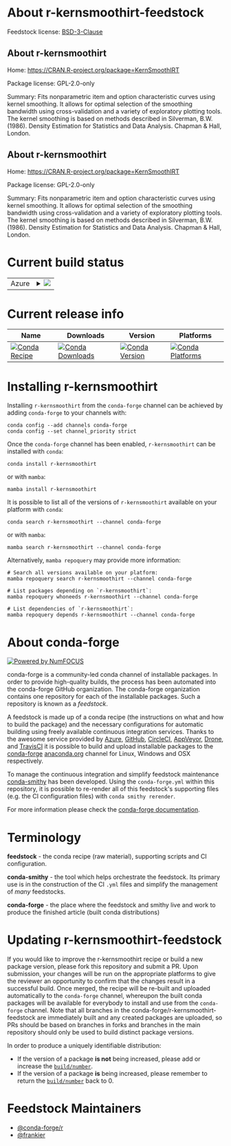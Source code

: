 About r-kernsmoothirt-feedstock
===============================

Feedstock license: [BSD-3-Clause](https://github.com/conda-forge/r-kernsmoothirt-feedstock/blob/main/LICENSE.txt)


About r-kernsmoothirt
---------------------

Home: https://CRAN.R-project.org/package=KernSmoothIRT

Package license: GPL-2.0-only

Summary: Fits nonparametric item and option characteristic curves using kernel smoothing. It allows for optimal selection of the smoothing bandwidth using cross-validation and a variety of exploratory plotting tools. The kernel smoothing is based on methods described in Silverman, B.W. (1986). Density Estimation for Statistics and Data Analysis. Chapman & Hall, London.

About r-kernsmoothirt
---------------------

Home: https://CRAN.R-project.org/package=KernSmoothIRT

Package license: GPL-2.0-only

Summary: Fits nonparametric item and option characteristic curves using kernel smoothing. It allows for optimal selection of the smoothing bandwidth using cross-validation and a variety of exploratory plotting tools. The kernel smoothing is based on methods described in Silverman, B.W. (1986). Density Estimation for Statistics and Data Analysis. Chapman & Hall, London.

Current build status
====================


<table>
    
  <tr>
    <td>Azure</td>
    <td>
      <details>
        <summary>
          <a href="https://dev.azure.com/conda-forge/feedstock-builds/_build/latest?definitionId=17301&branchName=main">
            <img src="https://dev.azure.com/conda-forge/feedstock-builds/_apis/build/status/r-kernsmoothirt-feedstock?branchName=main">
          </a>
        </summary>
        <table>
          <thead><tr><th>Variant</th><th>Status</th></tr></thead>
          <tbody><tr>
              <td>linux_64_r_base4.3</td>
              <td>
                <a href="https://dev.azure.com/conda-forge/feedstock-builds/_build/latest?definitionId=17301&branchName=main">
                  <img src="https://dev.azure.com/conda-forge/feedstock-builds/_apis/build/status/r-kernsmoothirt-feedstock?branchName=main&jobName=linux&configuration=linux%20linux_64_r_base4.3" alt="variant">
                </a>
              </td>
            </tr><tr>
              <td>linux_64_r_base4.4</td>
              <td>
                <a href="https://dev.azure.com/conda-forge/feedstock-builds/_build/latest?definitionId=17301&branchName=main">
                  <img src="https://dev.azure.com/conda-forge/feedstock-builds/_apis/build/status/r-kernsmoothirt-feedstock?branchName=main&jobName=linux&configuration=linux%20linux_64_r_base4.4" alt="variant">
                </a>
              </td>
            </tr><tr>
              <td>osx_64_r_base4.3</td>
              <td>
                <a href="https://dev.azure.com/conda-forge/feedstock-builds/_build/latest?definitionId=17301&branchName=main">
                  <img src="https://dev.azure.com/conda-forge/feedstock-builds/_apis/build/status/r-kernsmoothirt-feedstock?branchName=main&jobName=osx&configuration=osx%20osx_64_r_base4.3" alt="variant">
                </a>
              </td>
            </tr><tr>
              <td>osx_64_r_base4.4</td>
              <td>
                <a href="https://dev.azure.com/conda-forge/feedstock-builds/_build/latest?definitionId=17301&branchName=main">
                  <img src="https://dev.azure.com/conda-forge/feedstock-builds/_apis/build/status/r-kernsmoothirt-feedstock?branchName=main&jobName=osx&configuration=osx%20osx_64_r_base4.4" alt="variant">
                </a>
              </td>
            </tr><tr>
              <td>win_64_r_base4.3</td>
              <td>
                <a href="https://dev.azure.com/conda-forge/feedstock-builds/_build/latest?definitionId=17301&branchName=main">
                  <img src="https://dev.azure.com/conda-forge/feedstock-builds/_apis/build/status/r-kernsmoothirt-feedstock?branchName=main&jobName=win&configuration=win%20win_64_r_base4.3" alt="variant">
                </a>
              </td>
            </tr><tr>
              <td>win_64_r_base4.4</td>
              <td>
                <a href="https://dev.azure.com/conda-forge/feedstock-builds/_build/latest?definitionId=17301&branchName=main">
                  <img src="https://dev.azure.com/conda-forge/feedstock-builds/_apis/build/status/r-kernsmoothirt-feedstock?branchName=main&jobName=win&configuration=win%20win_64_r_base4.4" alt="variant">
                </a>
              </td>
            </tr>
          </tbody>
        </table>
      </details>
    </td>
  </tr>
</table>

Current release info
====================

| Name | Downloads | Version | Platforms |
| --- | --- | --- | --- |
| [![Conda Recipe](https://img.shields.io/badge/recipe-r--kernsmoothirt-green.svg)](https://anaconda.org/conda-forge/r-kernsmoothirt) | [![Conda Downloads](https://img.shields.io/conda/dn/conda-forge/r-kernsmoothirt.svg)](https://anaconda.org/conda-forge/r-kernsmoothirt) | [![Conda Version](https://img.shields.io/conda/vn/conda-forge/r-kernsmoothirt.svg)](https://anaconda.org/conda-forge/r-kernsmoothirt) | [![Conda Platforms](https://img.shields.io/conda/pn/conda-forge/r-kernsmoothirt.svg)](https://anaconda.org/conda-forge/r-kernsmoothirt) |

Installing r-kernsmoothirt
==========================

Installing `r-kernsmoothirt` from the `conda-forge` channel can be achieved by adding `conda-forge` to your channels with:

```
conda config --add channels conda-forge
conda config --set channel_priority strict
```

Once the `conda-forge` channel has been enabled, `r-kernsmoothirt` can be installed with `conda`:

```
conda install r-kernsmoothirt
```

or with `mamba`:

```
mamba install r-kernsmoothirt
```

It is possible to list all of the versions of `r-kernsmoothirt` available on your platform with `conda`:

```
conda search r-kernsmoothirt --channel conda-forge
```

or with `mamba`:

```
mamba search r-kernsmoothirt --channel conda-forge
```

Alternatively, `mamba repoquery` may provide more information:

```
# Search all versions available on your platform:
mamba repoquery search r-kernsmoothirt --channel conda-forge

# List packages depending on `r-kernsmoothirt`:
mamba repoquery whoneeds r-kernsmoothirt --channel conda-forge

# List dependencies of `r-kernsmoothirt`:
mamba repoquery depends r-kernsmoothirt --channel conda-forge
```


About conda-forge
=================

[![Powered by
NumFOCUS](https://img.shields.io/badge/powered%20by-NumFOCUS-orange.svg?style=flat&colorA=E1523D&colorB=007D8A)](https://numfocus.org)

conda-forge is a community-led conda channel of installable packages.
In order to provide high-quality builds, the process has been automated into the
conda-forge GitHub organization. The conda-forge organization contains one repository
for each of the installable packages. Such a repository is known as a *feedstock*.

A feedstock is made up of a conda recipe (the instructions on what and how to build
the package) and the necessary configurations for automatic building using freely
available continuous integration services. Thanks to the awesome service provided by
[Azure](https://azure.microsoft.com/en-us/services/devops/), [GitHub](https://github.com/),
[CircleCI](https://circleci.com/), [AppVeyor](https://www.appveyor.com/),
[Drone](https://cloud.drone.io/welcome), and [TravisCI](https://travis-ci.com/)
it is possible to build and upload installable packages to the
[conda-forge](https://anaconda.org/conda-forge) [anaconda.org](https://anaconda.org/)
channel for Linux, Windows and OSX respectively.

To manage the continuous integration and simplify feedstock maintenance
[conda-smithy](https://github.com/conda-forge/conda-smithy) has been developed.
Using the ``conda-forge.yml`` within this repository, it is possible to re-render all of
this feedstock's supporting files (e.g. the CI configuration files) with ``conda smithy rerender``.

For more information please check the [conda-forge documentation](https://conda-forge.org/docs/).

Terminology
===========

**feedstock** - the conda recipe (raw material), supporting scripts and CI configuration.

**conda-smithy** - the tool which helps orchestrate the feedstock.
                   Its primary use is in the construction of the CI ``.yml`` files
                   and simplify the management of *many* feedstocks.

**conda-forge** - the place where the feedstock and smithy live and work to
                  produce the finished article (built conda distributions)


Updating r-kernsmoothirt-feedstock
==================================

If you would like to improve the r-kernsmoothirt recipe or build a new
package version, please fork this repository and submit a PR. Upon submission,
your changes will be run on the appropriate platforms to give the reviewer an
opportunity to confirm that the changes result in a successful build. Once
merged, the recipe will be re-built and uploaded automatically to the
`conda-forge` channel, whereupon the built conda packages will be available for
everybody to install and use from the `conda-forge` channel.
Note that all branches in the conda-forge/r-kernsmoothirt-feedstock are
immediately built and any created packages are uploaded, so PRs should be based
on branches in forks and branches in the main repository should only be used to
build distinct package versions.

In order to produce a uniquely identifiable distribution:
 * If the version of a package **is not** being increased, please add or increase
   the [``build/number``](https://docs.conda.io/projects/conda-build/en/latest/resources/define-metadata.html#build-number-and-string).
 * If the version of a package **is** being increased, please remember to return
   the [``build/number``](https://docs.conda.io/projects/conda-build/en/latest/resources/define-metadata.html#build-number-and-string)
   back to 0.

Feedstock Maintainers
=====================

* [@conda-forge/r](https://github.com/conda-forge/r/)
* [@frankier](https://github.com/frankier/)

